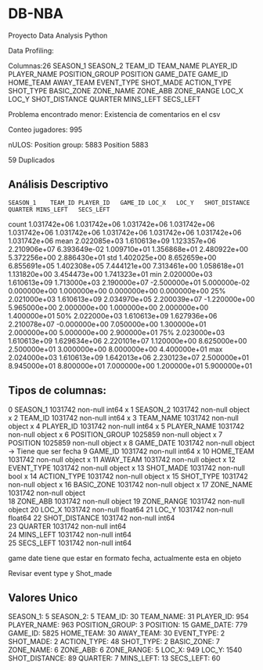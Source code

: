 # DB-NBA
Proyecto Data Analysis Python


Data Profiling:

Columnas:26
SEASON_1
SEASON_2
TEAM_ID
TEAM_NAME
PLAYER_ID
PLAYER_NAME
POSITION_GROUP
POSITION
GAME_DATE
GAME_ID
HOME_TEAM
AWAY_TEAM
EVENT_TYPE
SHOT_MADE
ACTION_TYPE
SHOT_TYPE
BASIC_ZONE
ZONE_NAME
ZONE_ABB
ZONE_RANGE
LOC_X
LOC_Y
SHOT_DISTANCE
QUARTER
MINS_LEFT
SECS_LEFT
  
  Problema encontrado menor: Existencia de comentarios en el csv

Conteo jugadores: 995

nULOS:
  Position group: 5883
  Position 5883

59 Duplicados

## Análisis Descriptivo

	SEASON_1	TEAM_ID	PLAYER_ID	GAME_ID	LOC_X	LOC_Y	SHOT_DISTANCE	QUARTER	MINS_LEFT	SECS_LEFT
count	1.031742e+06	1.031742e+06	1.031742e+06	1.031742e+06	1.031742e+06	1.031742e+06	1.031742e+06	1.031742e+06	1.031742e+06	1.031742e+06
mean	2.022085e+03	1.610613e+09	1.123357e+06	2.210906e+07	6.393649e-02	1.009710e+01	1.356868e+01	2.480922e+00	5.372256e+00	2.886430e+01
std	1.402025e+00	8.652659e+00	6.855691e+05	1.402308e+05	7.444121e+00	7.313461e+00	1.058618e+01	1.131820e+00	3.454473e+00	1.741323e+01
min	2.020000e+03	1.610613e+09	1.713000e+03	2.190000e+07	-2.500000e+01	5.000000e-02	0.000000e+00	1.000000e+00	0.000000e+00	0.000000e+00
25%	2.021000e+03	1.610613e+09	2.034970e+05	2.200039e+07	-1.220000e+00	5.965000e+00	2.000000e+00	1.000000e+00	2.000000e+00	1.400000e+01
50%	2.022000e+03	1.610613e+09	1.627936e+06	2.210078e+07	-0.000000e+00	7.050000e+00	1.300000e+01	2.000000e+00	5.000000e+00	2.900000e+01
75%	2.023000e+03	1.610613e+09	1.629634e+06	2.220101e+07	1.120000e+00	8.625000e+00	2.500000e+01	3.000000e+00	8.000000e+00	4.400000e+01
max	2.024000e+03	1.610613e+09	1.642013e+06	2.230123e+07	2.500000e+01	8.945000e+01	8.800000e+01	7.000000e+00	1.200000e+01	5.900000e+01


## Tipos de columnas:

0   SEASON_1        1031742 non-null  int64    x
 1   SEASON_2        1031742 non-null  object  x
 2   TEAM_ID         1031742 non-null  int64   x
 3   TEAM_NAME       1031742 non-null  object  x
 4   PLAYER_ID       1031742 non-null  int64   x
 5   PLAYER_NAME     1031742 non-null  object  x
 6   POSITION_GROUP  1025859 non-null  object  x
 7   POSITION        1025859 non-null  object  x
 8   GAME_DATE       1031742 non-null  object  -> Tiene que ser fecha
 9   GAME_ID         1031742 non-null  int64   x
 10  HOME_TEAM       1031742 non-null  object  x
 11  AWAY_TEAM       1031742 non-null  object  x
 12  EVENT_TYPE      1031742 non-null  object  x
 13  SHOT_MADE       1031742 non-null  bool    x
 14  ACTION_TYPE     1031742 non-null  object  x
 15  SHOT_TYPE       1031742 non-null  object  x
 16  BASIC_ZONE      1031742 non-null  object  x
 17  ZONE_NAME       1031742 non-null  object  
 18  ZONE_ABB        1031742 non-null  object 
 19  ZONE_RANGE      1031742 non-null  object 
 20  LOC_X           1031742 non-null  float64
 21  LOC_Y           1031742 non-null  float64
 22  SHOT_DISTANCE   1031742 non-null  int64  
 23  QUARTER         1031742 non-null  int64  
 24  MINS_LEFT       1031742 non-null  int64  
 25  SECS_LEFT       1031742 non-null  int64  
 
game date tiene que estar en formato fecha, actualmente esta en objeto

Revisar  event type y Shot_made


## Valores Unico
SEASON_1: 5
SEASON_2: 5
TEAM_ID: 30
TEAM_NAME: 31
PLAYER_ID: 954
PLAYER_NAME: 963
POSITION_GROUP: 3
POSITION: 15
GAME_DATE: 779
GAME_ID: 5825
HOME_TEAM: 30
AWAY_TEAM: 30
EVENT_TYPE: 2
SHOT_MADE: 2
ACTION_TYPE: 48
SHOT_TYPE: 2
BASIC_ZONE: 7
ZONE_NAME: 6
ZONE_ABB: 6
ZONE_RANGE: 5
LOC_X: 949
LOC_Y: 1540
SHOT_DISTANCE: 89
QUARTER: 7
MINS_LEFT: 13
SECS_LEFT: 60

